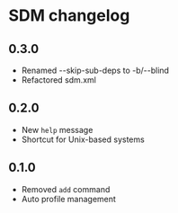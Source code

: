 # SDM changelog

## 0.3.0

- Renamed --skip-sub-deps to -b/--blind
- Refactored sdm.xml

## 0.2.0

- New `help` message
- Shortcut for Unix-based systems

## 0.1.0

- Removed `add` command
- Auto profile management
